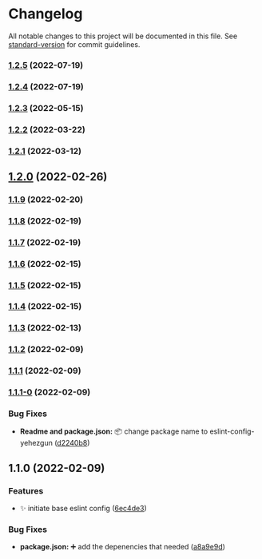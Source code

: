 # Changelog

All notable changes to this project will be documented in this file. See [standard-version](https://github.com/conventional-changelog/standard-version) for commit guidelines.

### [1.2.5](https://github.com/yehezkielgunawan/eslint-yehezgun/compare/v1.2.4...v1.2.5) (2022-07-19)

### [1.2.4](https://github.com/yehezkielgunawan/eslint-yehezgun/compare/v1.2.3...v1.2.4) (2022-07-19)

### [1.2.3](https://github.com/yehezkielgunawan/eslint-yehezgun/compare/v1.2.2...v1.2.3) (2022-05-15)

### [1.2.2](https://github.com/yehezkielgunawan/eslint-yehezgun/compare/v1.2.1...v1.2.2) (2022-03-22)

### [1.2.1](https://github.com/yehezkielgunawan/eslint-yehezgun/compare/v1.2.0...v1.2.1) (2022-03-12)

## [1.2.0](https://github.com/yehezkielgunawan/eslint-yehezgun/compare/v1.1.9...v1.2.0) (2022-02-26)

### [1.1.9](https://github.com/yehezkielgunawan/eslint-yehezgun/compare/v1.1.8...v1.1.9) (2022-02-20)

### [1.1.8](https://github.com/yehezkielgunawan/eslint-yehezgun/compare/v1.1.7...v1.1.8) (2022-02-19)

### [1.1.7](https://github.com/yehezkielgunawan/eslint-yehezgun/compare/v1.1.6...v1.1.7) (2022-02-19)

### [1.1.6](https://github.com/yehezkielgunawan/eslint-yehezgun/compare/v1.1.5...v1.1.6) (2022-02-15)

### [1.1.5](https://github.com/yehezkielgunawan/eslint-yehezgun/compare/v1.1.4...v1.1.5) (2022-02-15)

### [1.1.4](https://github.com/yehezkielgunawan/eslint-yehezgun/compare/v1.1.3...v1.1.4) (2022-02-15)

### [1.1.3](https://github.com/yehezkielgunawan/eslint-yehezgun/compare/v1.1.1...v1.1.3) (2022-02-13)

### [1.1.2](https://github.com/yehezkielgunawan/eslint-yehezgun/compare/v1.1.1...v1.1.2) (2022-02-09)

### [1.1.1](https://github.com/yehezkielgunawan/eslint-yehezgun/compare/v1.1.1-0...v1.1.1) (2022-02-09)

### [1.1.1-0](https://github.com/yehezkielgunawan/eslint-yehezgun/compare/v1.1.0...v1.1.1-0) (2022-02-09)


### Bug Fixes

* **Readme and package.json:** :package: change package name to eslint-config-yehezgun ([d2240b8](https://github.com/yehezkielgunawan/eslint-yehezgun/commit/d2240b8f150bae8a457fb18e945296bbb6902f93))

## 1.1.0 (2022-02-09)


### Features

* :sparkles: initiate base eslint config ([6ec4de3](https://github.com/yehezkielgunawan/eslint-yehezgun/commit/6ec4de3bb0d4ad467c0dbf7656760917bcb31786))


### Bug Fixes

* **package.json:** :heavy_plus_sign: add the depenencies that needed ([a8a9e9d](https://github.com/yehezkielgunawan/eslint-yehezgun/commit/a8a9e9de6e122f1179956c15105f8714e95a10d8))
